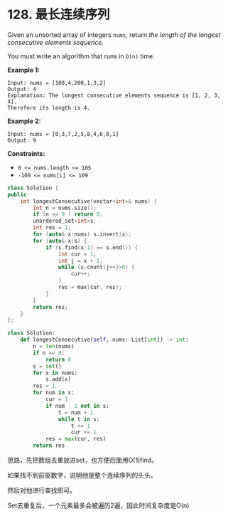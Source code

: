 # 128. 最长连续序列

Given an unsorted array of integers `nums`, return _the length of the longest consecutive elements sequence._

You must write an algorithm that runs in `O(n)` time.

**Example 1:**

```
Input: nums = [100,4,200,1,3,2]
Output: 4
Explanation: The longest consecutive elements sequence is [1, 2, 3, 4]. 
Therefore its length is 4.
```

**Example 2:**

```
Input: nums = [0,3,7,2,5,8,4,6,0,1]
Output: 9
```

**Constraints:**

* `0 <= nums.length <= 105`
* `-109 <= nums[i] <= 109`

```cpp
class Solution {
public:
    int longestConsecutive(vector<int>& nums) {
        int n = nums.size();
        if (n == 0 ) return 0;
        unordered_set<int>s;
        int res = 1;
        for (auto& x:nums) s.insert(x);
        for (auto& x:s) {
            if (s.find(x-1) == s.end()) {
                int cur = 1;
                int j = x + 1;
                while (s.count(j++)>0) {
                    cur++;
                }
                res = max(cur, res);
            }
        }
        return res;
    }
};
```

```python
class Solution:
    def longestConsecutive(self, nums: List[int]) -> int:
        n = len(nums)
        if n == 0:
            return 0
        s = set()
        for x in nums:
            s.add(x)
        res = 1
        for num in s:
            cur = 1
            if num - 1 not in s:
                t = num + 1
                while t in s:
                    t += 1
                    cur += 1
            res = max(cur, res)
        return res
```

思路，先把数组去重放进set，也方便后面用O(1)find。

如果找不到前驱数字，说明他是整个连续序列的头头。

然后对他进行查找即可。

Set去重复后，一个元素最多会被遍历2遍，因此时间复杂度是O(n)

